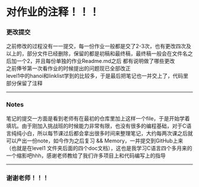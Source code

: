 # 对作业的注释！！！
### 更改提交
之前修改的过程没有一一提交，每一份作业一般都是交了2-3次，也有更改四次及以上的，部分文件已经删除，保留的都是初稿和最终稿，最终稿一般会在文件名之后加一个2，并且每份单独的作业Readme.md之后
都有说明做了哪些更改  
之前俸爷第一次看作业的时候提出的问题现已全部改正  
level1中的hanoi和linklist学到的比较多，于是最后把笔记也一并交上了，代码里部分保留了注释  
***
### Notes
笔记的提交一方面是看到老师有在最初的仓库里加上这样一个file，于是开始学着填坑。由于刚加入挑战班的时候能力非常有限，也没有很多的编程基础，对于C语言纯纯小白，所以每节课过后都会拿出很多时间来整理笔记，大约每两次课之后就可以产出一份note，如今作为之后复习 && Memory，一并提交到GitHub上来（也就是在level1 文件夹后面的四个doc文档），这也是我学习C语言四个多月来的一个缩影吧hhh，感谢老师教给了我们许多项目上和代码编写上的指导
***
### 谢谢老师！！！
